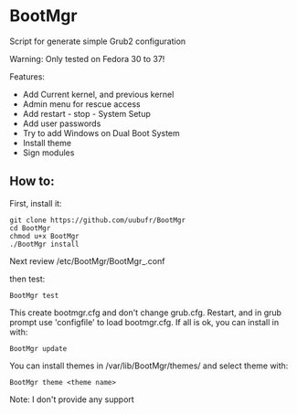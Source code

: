 # BootMgr
Script for generate simple Grub2 configuration

Warning: Only tested on Fedora 30 to 37!

Features:

- Add Current kernel, and previous kernel
- Admin menu for rescue access
- Add restart - stop - System Setup
- Add user passwords
- Try to add Windows on Dual Boot System
- Install theme
- Sign modules

## How to:

First, install it:

    git clone https://github.com/uubufr/BootMgr
    cd BootMgr
    chmod u+x BootMgr
    ./BootMgr install

Next review /etc/BootMgr/BootMgr_.conf

then test:

    BootMgr test

This create bootmgr.cfg and don't change grub.cfg. Restart, and in grub prompt use 'configfile' to load bootmgr.cfg. If all is ok, you can install in with:

    BootMgr update

You can install themes in /var/lib/BootMgr/themes/ and select theme with:

    BootMgr theme <theme name>

Note: I don't provide any support
